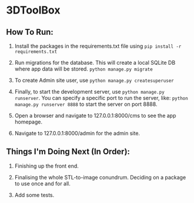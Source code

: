 # 3DToolBox

## How To Run:

1. Install the packages in the requirements.txt file using `pip install -r requirements.txt`

2. Run migrations for the database. This will create a local SQLite DB where app data will be stored. `python manage.py migrate`

3. To create Admin site user, use `python manage.py createsuperuser`

4. Finally, to start the development server, use `python manage.py runserver`.
You can specify a specific port to run the server, like: `python manage.py runserver 8888` to start the server on port 8888.

5. Open a browser and navigate to 127.0.0.1:8000/cms to see the app homepage.

6. Navigate to 127.0.0.1:8000/admin for the admin site.

## Things I'm Doing Next (In Order):

1. Finishing up the front end.

2. Finalising the whole STL-to-image conundrum. Deciding on a package to use once and for all.

3. Add some tests.